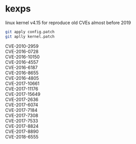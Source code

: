 # kexps

linux kernel v4.15
for reproduce old CVEs almost before 2019

```sh
git apply config.patch
git aplly kernel.patch
```

CVE-2010-2959  
CVE-2016-0728  
CVE-2016-10150  
CVE-2016-4557  
CVE-2016-6187  
CVE-2016-8655  
CVE-2016-4805  
CVE-2017-10661  
CVE-2017-11176  
CVE-2017-15649  
CVE-2017-2636  
CVE-2017-6074  
CVE-2017-7184  
CVE-2017-7308  
CVE-2017-7533  
CVE-2017-8824  
CVE-2017-8890  
CVE-2018-6555  
